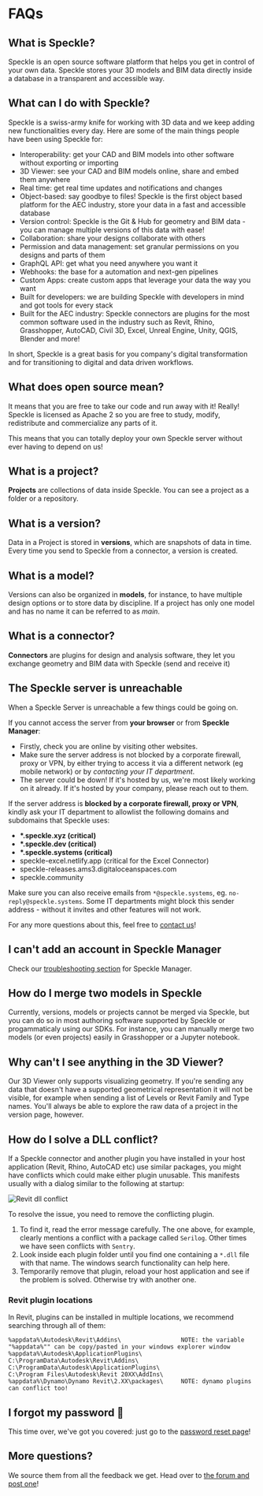 # FAQs

## What is Speckle?

Speckle is an open source software platform that helps you get in control of your own data.
Speckle stores your 3D models and BIM data directly inside a database in a transparent and accessible way.

## What can I do with Speckle?

Speckle is a swiss-army knife for working with 3D data and we keep adding new functionalities every day. Here are some of the main things people have been using Speckle for:

- Interoperability: get your CAD and BIM models into other software without exporting or importing
- 3D Viewer: see your CAD and BIM models online, share and embed them anywhere
- Real time: get real time updates and notifications and changes
- Object-based: say goodbye to files! Speckle is the first object based platform for the AEC industry, store your data in a fast and accessible database
- Version control: Speckle is the Git & Hub for geometry and BIM data - you can manage multiple versions of this data with ease!
- Collaboration: share your designs collaborate with others
- Permission and data management: set granular permissions on you designs and parts of them
- GraphQL API: get what you need anywhere you want it
- Webhooks: the base for a automation and next-gen pipelines
- Custom Apps: create custom apps that leverage your data the way you want
- Built for developers: we are building Speckle with developers in mind and got tools for every stack
- Built for the AEC industry: Speckle connectors are plugins for the most common software used in the industry such as Revit, Rhino, Grasshopper, AutoCAD, Civil 3D, Excel, Unreal Engine, Unity, QGIS, Blender and more!

In short, Speckle is a great basis for you company's digital transformation and for transitioning to digital and data driven workflows.

## What does open source mean?

It means that you are free to take our code and run away with it! Really!
Speckle is licensed as Apache 2 so you are free to study, modify, redistribute and commercialize any parts of it.

This means that you can totally deploy your own Speckle server without ever having to depend on us!

## What is a project?

**Projects** are collections of data inside Speckle. You can see a project as a folder or a repository.

## What is a version?

Data in a Project is stored in **versions**, which are snapshots of data in time. Every time you send to Speckle from a connector, a version is created.

## What is a model?

Versions can also be organized in **models**, for instance, to have multiple design options or to store data by discipline. If a project has only one model and has no name it can be referred to as _main_.

## What is a connector?

**Connectors** are plugins for design and analysis software, they let you exchange geometry and BIM data with Speckle (send and receive it)

## The Speckle server is unreachable

When a Speckle Server is unreachable a few things could be going on.

If you cannot access the server from **your browser** or from **Speckle Manager**:

- Firstly, check you are online by visiting other websites.
- Make sure the server address is not blocked by a corporate firewall, proxy or VPN, by either trying to access it via a different network (eg mobile network) or by _contacting your IT department_.
- The server could be down! If it's hosted by us, we're most likely working on it already. If it's hosted by your company, please reach out to them.

If the server address is **blocked by a corporate firewall, proxy or VPN**, kindly ask your IT department to allowlist the following domains and subdomains that Speckle uses:

- **\*.speckle.xyz (critical)**
- **\*.speckle.dev (critical)**
- **\*.speckle.systems (critical)**
- speckle-excel.netlify.app (critical for the Excel Connector)
- speckle-releases.ams3.digitaloceanspaces.com
- speckle.community

Make sure you can also receive emails from `*@speckle.systems`, eg. `no-reply@speckle.systems`. Some IT departments might block this sender address - without it invites and other features will not work.

For any more questions about this, feel free to [contact us](https://speckle.systems/contact/)!

## I can't add an account in Speckle Manager

Check our [troubleshooting section](/user/manager.html#troubleshooting) for Speckle Manager.

## How do I merge two models in Speckle

Currently, versions, models or projects cannot be merged via Speckle, but you can do so in most authoring software supported by Speckle or progammaticaly using our SDKs. For instance, you can manually merge two models (or even projects) easily in Grasshopper or a Jupyter notebook.

## Why can't I see anything in the 3D Viewer?

Our 3D Viewer only supports visualizing geometry. If you're sending any data that doesn't have a supported geometrical representation it will not be visible, for example when sending a list of Levels or Revit Family and Type names. You'll always be able to explore the raw data of a project in the version page, however.

## How do I solve a DLL conflict?
If a Speckle connector and another plugin you have installed in your host application (Revit, Rhino, AutoCAD etc) use similar packages, you might have conflicts which could make either plugin unusable. This manifests usually with a dialog similar to the following at startup:

![Revit dll conflict](https://speckle.community/uploads/default/original/2X/c/c9633fc3de90cc9620350125b7a6cba33792ed0e.jpeg)

To resolve the issue, you need to remove the conflicting plugin. 
1. To find it, read the error message carefully. The one above, for example, clearly mentions a conflict with a package called `Serilog`. Other times we have seen conflicts with `Sentry`. 
2. Look inside each plugin folder until you find one containing a `*.dll` file with that name. The windows search functionality can help here.
3. Temporarily remove that plugin, reload your host application and see if the problem is solved. Otherwise try with another one.

### Revit plugin locations
In Revit, plugins can be installed in multiple locations, we recommend searching through all of them:

```
%appdata%\Autodesk\Revit\Addins\                 NOTE: the variable "%appdata%"" can be copy/pasted in your windows explorer window
%appdata%\Autodesk\ApplicationPlugins\
C:\ProgramData\Autodesk\Revit\Addins\
C:\ProgramData\Autodesk\ApplicationPlugins\
C:\Program Files\Autodesk\Revit 20XX\AddIns\
%appdata%\Dynamo\Dynamo Revit\2.XX\packages\     NOTE: dynamo plugins can conflict too!
```



## I forgot my password 🤔

This time over, we've got you covered: just go to the [password reset page](https://app.speckle.systems/authn/resetpassword)!

## More questions?

We source them from all the feedback we get. Head over to [the forum and post one](https://speckle.community)!
